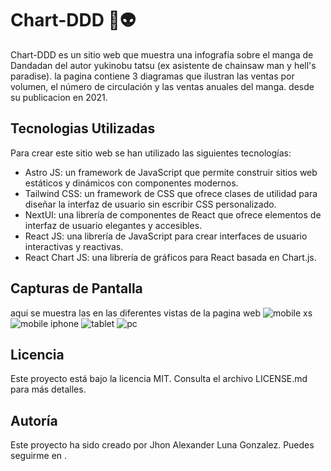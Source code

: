 # Chart-DDD 👻👽

Chart-DDD es un sitio web que muestra una infografía sobre el manga de Dandadan del autor yukinobu tatsu (ex asistente de chainsaw man y hell's paradise). la pagina contiene 3 diagramas que ilustran las ventas por volumen, el número de circulación y las ventas anuales del manga. desde su publicacion en 2021.

## Tecnologias Utilizadas

Para crear este sitio web se han utilizado las siguientes tecnologías:

- Astro JS: un framework de JavaScript que permite construir sitios web estáticos y dinámicos con componentes modernos.
- Tailwind CSS: un framework de CSS que ofrece clases de utilidad para diseñar la interfaz de usuario sin escribir CSS personalizado.
- NextUI: una librería de componentes de React que ofrece elementos de interfaz de usuario elegantes y accesibles.
- React JS: una librería de JavaScript para crear interfaces de usuario interactivas y reactivas.
- React Chart JS: una librería de gráficos para React basada en Chart.js.

## Capturas de Pantalla
aqui se muestra las en las diferentes vistas de la pagina web
![mobile xs](src/img/iPhone-XS-X-375x812.png) 
![mobile iphone](src/img/iPhone-8-Plus-7-Plus-6S-Plus-414x736.png) 
![tablet](src/img/Large-Screen-688x1031.png) 
![pc](src/img/Medium-Screen-1024x800.png)

## Licencia
Este proyecto está bajo la licencia MIT. Consulta el archivo LICENSE.md para más detalles.

## Autoría
Este proyecto ha sido creado por Jhon Alexander Luna Gonzalez. Puedes seguirme en <tu-red-social>.
